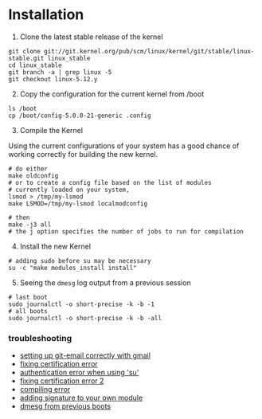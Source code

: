 # Installation
1. Clone the latest stable release of the kernel
```shell
git clone git://git.kernel.org/pub/scm/linux/kernel/git/stable/linux-stable.git linux_stable
cd linux_stable
git branch -a | grep linux -5
git checkout linux-5.12.y
```

2. Copy the configuration for the current kernel from /boot

```shell
ls /boot
cp /boot/config-5.0.0-21-generic .config
```
3. Compile the Kernel

Using the current configurations of your system has a good chance of working correctly for building the new kernel.

```shell
# do either
make oldconfig
# or to create a config file based on the list of modules
# currently loaded on your system,
lsmod > /tmp/my-lsmod
make LSMOD=/tmp/my-lsmod localmodconfig

# then
make -j3 all 
# the j option specifies the number of jobs to run for compilation

```
4. Install the new Kernel

```shell
# adding sudo before su may be necessary
su -c "make modules_install install"
```

5. Seeing the `dmesg` log output from a previous session
```
# last boot
sudo journalctl -o short-precise -k -b -1
# all boots
sudo journalctl -o short-precise -k -b -all
```

### troubleshooting
- [setting up git-email correctly with gmail](https://stackoverflow.com/questions/68238912/how-to-configure-and-use-git-send-email-to-work-with-gmail-to-email-patches-to)
- [fixing certification error](https://unix.stackexchange.com/questions/293642/attempting-to-compile-kernel-yields-a-certification-error)
- [authentication error when using 'su'](https://askubuntu.com/questions/446570/why-does-su-fail-with-authentication-error)
- [fixing certification error 2](https://superuser.com/questions/1214116/no-openssl-sign-file-signing-key-pem-leads-to-error-while-loading-kernel-modules/1322832#1322832)
- [compiling error](https://stackoverflow.com/questions/68157695/error-scripts-makefile-modinst33-arch-x86-crypto-aegis128-aesni-ko)
- [adding signature to your own module](https://stackoverflow.com/questions/24975377/kvm-module-verification-failed-signature-and-or-required-key-missing-taintin)
- [dmesg from previous boots](https://unix.stackexchange.com/questions/181067/how-to-read-dmesg-from-previous-session-dmesg-0)

